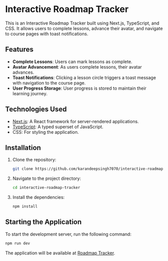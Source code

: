 # Interactive Roadmap Tracker

This is an Interactive Roadmap Tracker built using Next.js, TypeScript, and CSS. It allows users to complete lessons, advance their avatar, and navigate to course pages with toast notifications.

## Features

- **Complete Lessons**: Users can mark lessons as complete.
- **Avatar Advancement**: As users complete lessons, their avatar advances.
- **Toast Notifications**: Clicking a lesson circle triggers a toast message with navigation to the course page.
- **User Progress Storage**: User progress is stored to maintain their learning journey.

## Technologies Used

- [Next.js](https://nextjs.org/): A React framework for server-rendered applications.
- [TypeScript](https://www.typescriptlang.org/): A typed superset of JavaScript.
- CSS: For styling the application.

## Installation

1. Clone the repository:
   ```bash
   git clone https://github.com/karandeepsingh7070/interactive-roadmap-tracker.git
   ```
2. Navigate to the project directory:
   ```bash
   cd interactive-roadmap-tracker
   ```
3. Install the dependencies:
   ```bash
   npm install
   ```

## Starting the Application

To start the development server, run the following command:
```bash
npm run dev
```

The application will be available at [Roadmap Tracker](http://localhost:3000](https://roadmap-tracker.vercel.app/)).
